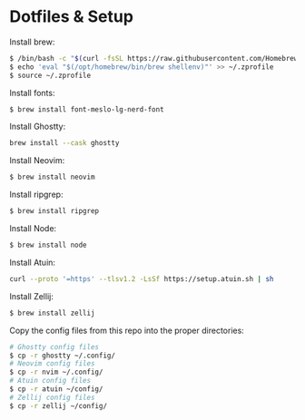 # Dotfiles & Setup

Install brew:

```sh
$ /bin/bash -c "$(curl -fsSL https://raw.githubusercontent.com/Homebrew/install/HEAD/install.sh)"
$ echo 'eval "$(/opt/homebrew/bin/brew shellenv)"' >> ~/.zprofile
$ source ~/.zprofile
```

Install fonts:

```sh
$ brew install font-meslo-lg-nerd-font
```

Install Ghostty:

```sh
brew install --cask ghostty
```

Install Neovim:

```sh
$ brew install neovim
```

Install ripgrep:

```sh
$ brew install ripgrep
```

Install Node:

```sh
$ brew install node
```

Install Atuin:

```sh
curl --proto '=https' --tlsv1.2 -LsSf https://setup.atuin.sh | sh
```

Install Zellij:

```sh
$ brew install zellij
```

Copy the config files from this repo into the proper directories:

```sh
# Ghostty config files
$ cp -r ghostty ~/.config/
# Neovim config files
$ cp -r nvim ~/.config/
# Atuin config files
$ cp -r atuin ~/config/
# Zellij config files
$ cp -r zellij ~/config/
```
